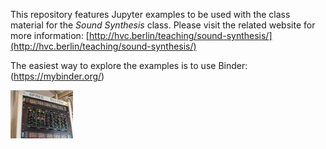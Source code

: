 This repository features Jupyter examples to be used with 
the class material for the *Sound Synthesis* class.
Please visit the related website for more information:
[http://hvc.berlin/teaching/sound-synthesis/](http://hvc.berlin/teaching/sound-synthesis/)

The easiest way to explore the examples is to use Binder: (https://mybinder.org/)

<img src="Images/spree_system.jpg" alt="SynLab" style="width: 100px;"/>
